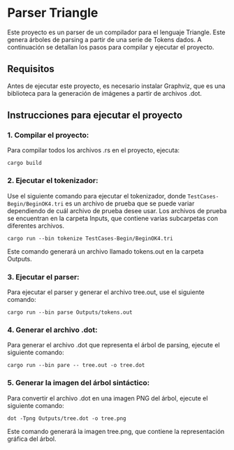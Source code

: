 # Parser Triangle
Este proyecto es un parser de un compilador para el lenguaje Triangle. Este genera árboles de parsing a partir de una serie de Tokens dados. A continuación se detallan los pasos para compilar y ejecutar el proyecto.

## Requisitos
Antes de ejecutar este proyecto, es necesario instalar Graphviz, que es una biblioteca para la generación de imágenes a partir de archivos .dot.

## Instrucciones para ejecutar el proyecto

### 1. Compilar el proyecto: 
Para compilar todos los archivos .rs en el proyecto, ejecuta:

```cargo build```

### 2. Ejecutar el tokenizador: 
Use el siguiente comando para ejecutar el tokenizador, donde `TestCases-Begin/BeginOK4.tri` es un archivo de prueba que se puede variar dependiendo de cuál archivo de prueba desee usar. Los archivos de prueba se encuentran en la carpeta Inputs, que contiene varias subcarpetas con diferentes archivos.

```cargo run --bin tokenize TestCases-Begin/BeginOK4.tri```

Este comando generará un archivo llamado tokens.out en la carpeta Outputs.

### 3. Ejecutar el parser: 
Para ejecutar el parser y generar el archivo tree.out, use el siguiente comando:

```cargo run --bin parse Outputs/tokens.out```

### 4. Generar el archivo .dot: 
Para generar el archivo .dot que representa el árbol de parsing, ejecute el siguiente comando:

```cargo run --bin pare -- tree.out -o tree.dot```

### 5. Generar la imagen del árbol sintáctico: 
Para convertir el archivo .dot en una imagen PNG del árbol, ejecute el siguiente comando:

```dot -Tpng Outputs/tree.dot -o tree.png```

Este comando generará la imagen tree.png, que contiene la representación gráfica del árbol.
